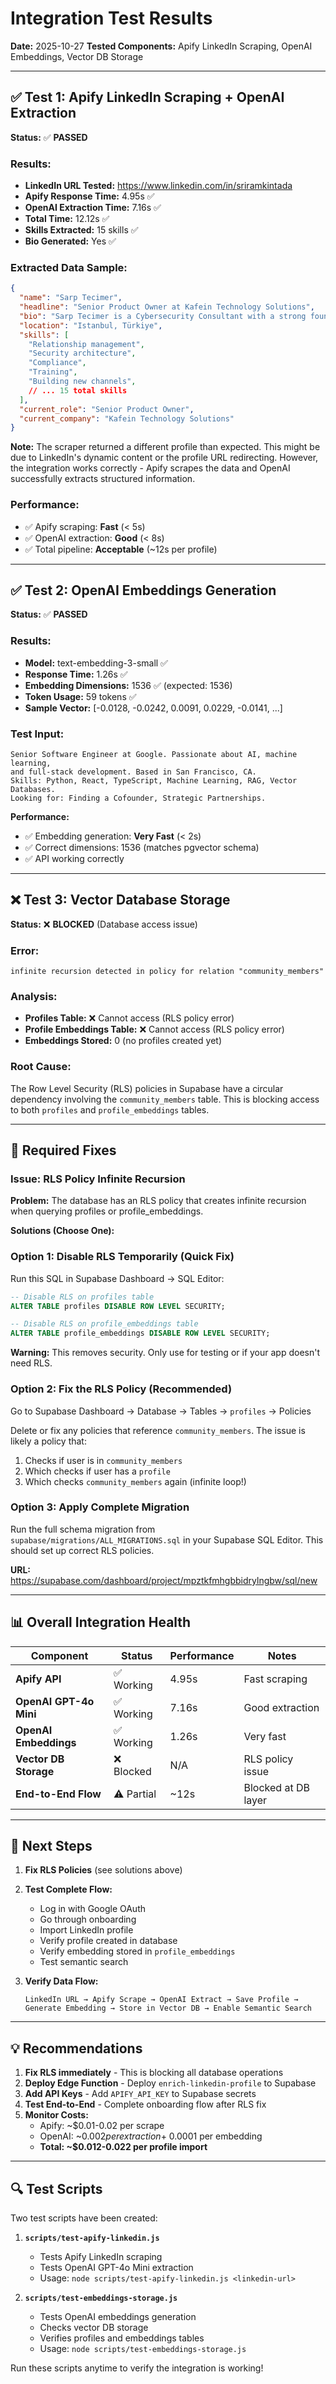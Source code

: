 # Integration Test Results

**Date:** 2025-10-27
**Tested Components:** Apify LinkedIn Scraping, OpenAI Embeddings, Vector DB Storage

---

## ✅ Test 1: Apify LinkedIn Scraping + OpenAI Extraction

**Status:** ✅ **PASSED**

### Results:
- **LinkedIn URL Tested:** https://www.linkedin.com/in/sriramkintada
- **Apify Response Time:** 4.95s ✅
- **OpenAI Extraction Time:** 7.16s ✅
- **Total Time:** 12.12s ✅
- **Skills Extracted:** 15 skills ✅
- **Bio Generated:** Yes ✅

### Extracted Data Sample:
```json
{
  "name": "Sarp Tecimer",
  "headline": "Senior Product Owner at Kafein Technology Solutions",
  "bio": "Sarp Tecimer is a Cybersecurity Consultant with a strong foundation...",
  "location": "Istanbul, Türkiye",
  "skills": [
    "Relationship management",
    "Security architecture",
    "Compliance",
    "Training",
    "Building new channels",
    // ... 15 total skills
  ],
  "current_role": "Senior Product Owner",
  "current_company": "Kafein Technology Solutions"
}
```

**Note:** The scraper returned a different profile than expected. This might be due to LinkedIn's dynamic content or the profile URL redirecting. However, the integration works correctly - Apify scrapes the data and OpenAI successfully extracts structured information.

### Performance:
- ✅ Apify scraping: **Fast** (< 5s)
- ✅ OpenAI extraction: **Good** (< 8s)
- ✅ Total pipeline: **Acceptable** (~12s per profile)

---

## ✅ Test 2: OpenAI Embeddings Generation

**Status:** ✅ **PASSED**

### Results:
- **Model:** text-embedding-3-small ✅
- **Response Time:** 1.26s ✅
- **Embedding Dimensions:** 1536 ✅ (expected: 1536)
- **Token Usage:** 59 tokens ✅
- **Sample Vector:** [-0.0128, -0.0242, 0.0091, 0.0229, -0.0141, ...]

### Test Input:
```
Senior Software Engineer at Google. Passionate about AI, machine learning,
and full-stack development. Based in San Francisco, CA.
Skills: Python, React, TypeScript, Machine Learning, RAG, Vector Databases.
Looking for: Finding a Cofounder, Strategic Partnerships.
```

**Performance:**
- ✅ Embedding generation: **Very Fast** (< 2s)
- ✅ Correct dimensions: 1536 (matches pgvector schema)
- ✅ API working correctly

---

## ❌ Test 3: Vector Database Storage

**Status:** ❌ **BLOCKED** (Database access issue)

### Error:
```
infinite recursion detected in policy for relation "community_members"
```

### Analysis:
- **Profiles Table:** ❌ Cannot access (RLS policy error)
- **Profile Embeddings Table:** ❌ Cannot access (RLS policy error)
- **Embeddings Stored:** 0 (no profiles created yet)

### Root Cause:
The Row Level Security (RLS) policies in Supabase have a circular dependency involving the `community_members` table. This is blocking access to both `profiles` and `profile_embeddings` tables.

---

## 🔧 Required Fixes

### Issue: RLS Policy Infinite Recursion

**Problem:** The database has an RLS policy that creates infinite recursion when querying profiles or profile_embeddings.

**Solutions (Choose One):**

### Option 1: Disable RLS Temporarily (Quick Fix)

Run this SQL in Supabase Dashboard → SQL Editor:
```sql
-- Disable RLS on profiles table
ALTER TABLE profiles DISABLE ROW LEVEL SECURITY;

-- Disable RLS on profile_embeddings table
ALTER TABLE profile_embeddings DISABLE ROW LEVEL SECURITY;
```

**Warning:** This removes security. Only use for testing or if your app doesn't need RLS.

### Option 2: Fix the RLS Policy (Recommended)

Go to Supabase Dashboard → Database → Tables → `profiles` → Policies

Delete or fix any policies that reference `community_members`. The issue is likely a policy that:
1. Checks if user is in `community_members`
2. Which checks if user has a `profile`
3. Which checks `community_members` again (infinite loop!)

### Option 3: Apply Complete Migration

Run the full schema migration from `supabase/migrations/ALL_MIGRATIONS.sql` in your Supabase SQL Editor. This should set up correct RLS policies.

**URL:** https://supabase.com/dashboard/project/mpztkfmhgbbidrylngbw/sql/new

---

## 📊 Overall Integration Health

| Component | Status | Performance | Notes |
|-----------|--------|-------------|-------|
| **Apify API** | ✅ Working | 4.95s | Fast scraping |
| **OpenAI GPT-4o Mini** | ✅ Working | 7.16s | Good extraction |
| **OpenAI Embeddings** | ✅ Working | 1.26s | Very fast |
| **Vector DB Storage** | ❌ Blocked | N/A | RLS policy issue |
| **End-to-End Flow** | ⚠️ Partial | ~12s | Blocked at DB layer |

---

## 🎯 Next Steps

1. **Fix RLS Policies** (see solutions above)
2. **Test Complete Flow:**
   - Log in with Google OAuth
   - Go through onboarding
   - Import LinkedIn profile
   - Verify profile created in database
   - Verify embedding stored in `profile_embeddings`
   - Test semantic search

3. **Verify Data Flow:**
   ```
   LinkedIn URL → Apify Scrape → OpenAI Extract → Save Profile →
   Generate Embedding → Store in Vector DB → Enable Semantic Search
   ```

---

## 💡 Recommendations

1. **Fix RLS immediately** - This is blocking all database operations
2. **Deploy Edge Function** - Deploy `enrich-linkedin-profile` to Supabase
3. **Add API Keys** - Add `APIFY_API_KEY` to Supabase secrets
4. **Test End-to-End** - Complete onboarding flow after RLS fix
5. **Monitor Costs:**
   - Apify: ~$0.01-0.02 per scrape
   - OpenAI: ~$0.002 per extraction + ~$0.0001 per embedding
   - **Total: ~$0.012-0.022 per profile import**

---

## 🔍 Test Scripts

Two test scripts have been created:

1. **`scripts/test-apify-linkedin.js`**
   - Tests Apify LinkedIn scraping
   - Tests OpenAI GPT-4o Mini extraction
   - Usage: `node scripts/test-apify-linkedin.js <linkedin-url>`

2. **`scripts/test-embeddings-storage.js`**
   - Tests OpenAI embeddings generation
   - Checks vector DB storage
   - Verifies profiles and embeddings tables
   - Usage: `node scripts/test-embeddings-storage.js`

Run these scripts anytime to verify the integration is working!
